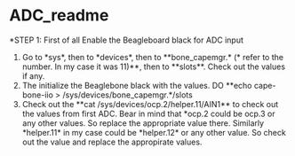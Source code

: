 # ADC_readme
*STEP 1: First of all Enable the Beagleboard black for ADC input
<ol>
  <li>Go to *sys*, then to *devices*, then to **bone_capemgr.* (* refer to the number. In my case it was 11)**, then to    **slots**. Check out the values if any. </li>
  <li>The initialize the Beaglebone black with the values. DO **echo cape-bone-iio > /sys/devices/bone_capemgr.*/slots</li>
  <li>Check out the **cat /sys/devices/ocp.2/helper.11/AIN1** to check out the values from first ADC. Bear in mind that *ocp.2 could be ocp.3 or any other values. So replace the appropriate value there. Similarly *helper.11* in my case could be *helper.12* or any other value. So check out the value and replace the appropirate values. </li>
</ol>
